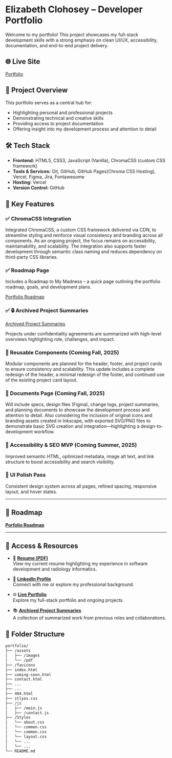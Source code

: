 # Elizabeth Clohosey – Developer Portfolio

Welcome to my portfolio! This project showcases my full-stack development skills with a strong emphasis on clean UI/UX, accessibility, documentation, and end-to-end project delivery.

## 🌐 Live Site

[Portfolio](https://elizabethclohosey.com)

## 📁 Project Overview

This portfolio serves as a central hub for:

- Highlighting personal and professional projects
- Demonstrating technical and creative skills
- Providing access to project documentation
- Offering insight into my development process and attention to detail

## 🛠 Tech Stack

- **Frontend:** HTML5, CSS3, JavaScript (Vanilla), ChromaCSS (custom CSS framework)
- **Tools & Services:** Git, GitHub, GitHub Pages(Chroma CSS Hosting), Vercel, Figma, Jira, Fontawesome
- **Hosting:** Vercel
- **Version Control:** GitHub

## 📌 Key Features

### ✅ ChromaCSS Integration

Integrated ChromaCSS, a custom CSS framework delivered via CDN, to streamline styling and reinforce visual consistency and branding across all components. As an ongoing project, the focus remains on accessibility, maintainability, and scalability. The integration also supports faster development through semantic class naming and reduces dependency on third-party CSS libraries.

### ✅ Roadmap Page

Includes a Roadmap to My Madness – a quick page outlining the portfolio roadmap, goals, and development plans.

[Portfolio Roadmap](https://elizabethclohosey.com/roadmap.html)

### ✅ 🔒 Archived Project Summaries

[Archived Project Summaries](https://www.elizabethclohosey.com/assets/pdf/archived-project-summaries.pdf)

Projects under confidentiality agreements are summarized with high-level overviews highlighting role, challenges, and impact.

### 🎯 Reusable Components (Coming Fall, 2025)

Modular components are planned for the header, footer, and project cards to ensure consistency and scalability. This update includes a complete redesign of the header, a minimal redesign of the footer, and continued use of the existing project card layout.

### 🎯 Documents Page (Coming Fall, 2025)

Will include specs, design files (Figma), change logs, project summaries, and planning documents to showcase the development process and attention to detail. Also considering the inclusion of original icons and branding assets created in Inkscape, with exported SVG/PNG files to demonstrate basic SVG creation and integration—highlighting a design-to-development workflow.

### 🌱 Accessibility & SEO MVP (Coming Summer, 2025)

Improved semantic HTML, optimized metadata, image alt text, and link structure to boost accessibility and search visibility.

### 🎨 UI Polish Pass

Consistent design system across all pages, refined spacing, responsive layout, and hover states.

---

## 📄 Roadmap

**[Porfolio Roadmap](https://elizabethclohosey/roadmap.html)**

---

## 🔗 Access & Resources

- 🧾 **[Resume (PDF)](https://www.elizabethclohosey.com/assets/pdf/skills.pdf)**  
  View my current resume highlighting my experience in software development and radiology informatics.

- 💼 **[LinkedIn Profile](https://www.linkedin.com/in/ElizabethClohosey/)**  
  Connect with me or explore my professional background.

- 🌐 **[Live Portfolio](https://ElizabethClohosey.com)**  
  Explore my full-stack portfolio and ongoing projects.

- 📚 **[Archived Project Summaries](https://ElizabethClohosey.com/assets/pdf/archived-project-summaries.pdf)**  
  A collection of summarized work from previous roles and collaborations.

## 📂 Folder Structure

```bash
portfolio/
├── /assets
│   ├── /images
│   └── /pdf
├── /favicons
├── index.html
├── coming-soon.html
├── contact.html
├── ...
├── ...
├── 404.html
├── stlyes.css
├── /js
│   ├── /main.js
│   ├── /contact.js
├── /Styles
│   └── about.css
│   └── common.css
│   └── common.css
│   └── layout.css
│   └── ...
│   └── ...
└── README.md
```
